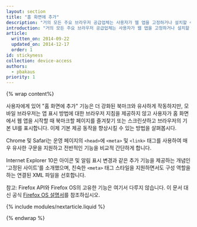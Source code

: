 ```yaml
---
layout: section
title: "홈 화면에 추가"
description: "거의 모든 주요 브라우저 공급업체는 사용자가 웹 앱을 고정하거나 설치할 수 있도록 허용합니다. 이른바 '고정성'은 기본 앱의 일반적인 인수이지만 마크업을 약간 변경하여 이를 실현할 수 있습니다."
introduction: "거의 모든 주요 브라우저 공급업체는 사용자가 웹 앱을 고정하거나 설치할 수 있도록 허용합니다. 이른바 '고정성'은 기본 앱의 일반적인 인수이지만 마크업을 약간 변경하여 이를 실현할 수 있습니다."
article:
  written_on: 2014-09-22
  updated_on: 2014-12-17
  order: 1
id: stickyness
collection: device-access
authors:
  - pbakaus
priority: 1
---
```

{% wrap content%}

사용자에게 있어 "홈 화면에 추가" 기능은 더 강화된 북마크와 
유사하게 작동하지만, 모바일 브라우저는 앱 표시 방법에 대한 브라우저 
지침을 제공하지 않고 사용자가 홈 화면에서 웹 앱을 시작할 때 북마크할 페이지를 
즐겨찾기 또는 스크린샷하고 브라우저의
기본 UI를 표시합니다. 이제 기본 제공 동작을 향상시킬 수 있는 방법을
살펴봅시다.

Chrome 및 Safari는 운영 페이지의 `<head>`에 `<meta>` 및 `<link>`
태그를 사용하여 매우 유사한 구문을 지원하고 전반적인 기능을 비교적
간단하게 합니다.

Internet Explorer 10은 아이콘 및 알림 표시 변경과 같은 추가 
기능을 제공하는 개념인 '고정된 사이트'를 소개했으며, 친숙한 
`<meta>` 태그 스타일을 지원하면서도 구성 역할을 하는 연결된 
XML 파일을 선호합니다.

참고: Firefox API와 Firefox OS의 고유한 기능은 여기서 다루지 않습니다. 
이 문서 대신 공식 [Firefox OS 설명서](https://developer.mozilla.org/en-US/Apps/Quickstart)를 참조하십시오.

{% include modules/nextarticle.liquid %}

{% endwrap %}
